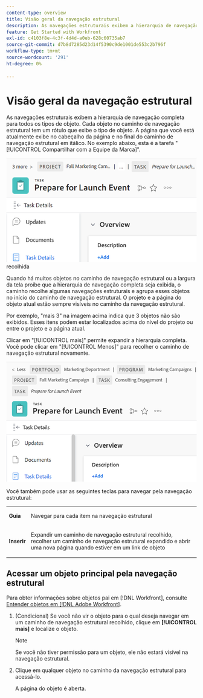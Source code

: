 ```yaml
---
content-type: overview
title: Visão geral da navegação estrutural
description: As navegações estruturais exibem a hierarquia de navegação completa para todos os tipos de objeto.
feature: Get Started with Workfront
exl-id: c4103f8e-4c3f-4d4d-a0eb-628c60735ab7
source-git-commit: d7b8d7285d23d14f5390c9de1001de553c2b796f
workflow-type: tm+mt
source-wordcount: '291'
ht-degree: 0%

---
```


# Visão geral da navegação estrutural

As navegações estruturais exibem a hierarquia de navegação completa para todos os tipos de objeto. Cada objeto no caminho de navegação estrutural tem um rótulo que exibe o tipo de objeto. A página que você está atualmente exibe no cabeçalho da página e no final do caminho de navegação estrutural em itálico. No exemplo abaixo, esta é a tarefa &quot;[!UICONTROL Compartilhar com a Equipe da Marca]&quot;.

![Navegação estrutural](assets/NWE-collapsed-breadcrumb.png) recolhida

Quando há muitos objetos no caminho de navegação estrutural ou a largura da tela proíbe que a hierarquia de navegação completa seja exibida, o caminho recolhe algumas navegações estruturais e agrupa esses objetos no início do caminho de navegação estrutural. O projeto e a página do objeto atual estão sempre visíveis no caminho da navegação estrutural.

Por exemplo, &quot;mais 3&quot; na imagem acima indica que 3 objetos não são exibidos. Esses itens podem estar localizados acima do nível do projeto ou entre o projeto e a página atual.

Clicar em &quot;[!UICONTROL mais]&quot; permite expandir a hierarquia completa. Você pode clicar em &quot;[!UICONTROL Menos]&quot; para recolher o caminho de navegação estrutural novamente.

![Navegação estrutural expandida](assets/NWE-expanded-breadcrumb.png)

Você também pode usar as seguintes teclas para navegar pela navegação estrutural:

<table style="table-layout:auto"> 
 <col> 
 <col> 
 <tbody> 
  <tr> 
   <td role="rowheader"><strong>Guia</strong> </td> 
   <td> <p>Navegar para cada item na navegação estrutural</p> </td> 
  </tr> 
  <tr> 
   <td role="rowheader"><strong>Inserir</strong> </td> 
   <td> <p>Expandir um caminho de navegação estrutural recolhido, recolher um caminho de navegação estrutural expandido e abrir uma nova página quando estiver em um link de objeto</p> </td> 
  </tr> 
 </tbody> 
</table>



<!--drafted: this is no longer possible, since we removed Campaigns, but it might come back as part of Maestro: 

## Multi-object breadcrumbs

>[!NOTE]
>
>The information in this article is available only in the Preview environment when you participate in the [!UICONTROL Campaigns] beta program. The functionality described here might not be fully available yet. For more information about current available features and how to enroll, see [Campaigns beta].

Some objects can belong to multiple parent objects. For example, a project can belong to multiple campaigns. In this case, all the campaigns that the project belongs to display in the breadcrumb.

The multi-object listing in the breadcrumb (for example, the campaigns) displays the number of parent objects which expands into a list to display all the campaigns that the project is associated with. For more information, see [Add objects to a campaign](../../manage-work/campaigns/add-objects-to-a-campaign.md).


![Project with multiple campaigns in the breadcrumb](assets/project-with-multiple-campaigns-in-breadcrumb.png)

-->

## Acessar um objeto principal pela navegação estrutural

Para obter informações sobre objetos pai em [!DNL Workfront], consulte [Entender objetos em [!DNL Adobe Workfront]](../../workfront-basics/navigate-workfront/workfront-navigation/understand-objects.md).

1. (Condicional) Se você não vir o objeto para o qual deseja navegar em um caminho de navegação estrutural recolhido, clique em **[!UICONTROL mais]** e localize o objeto.

   >[!NOTE]
   >
   >Se você não tiver permissão para um objeto, ele não estará visível na navegação estrutural.

1. Clique em qualquer objeto no caminho da navegação estrutural para acessá-lo.

   A página do objeto é aberta.
